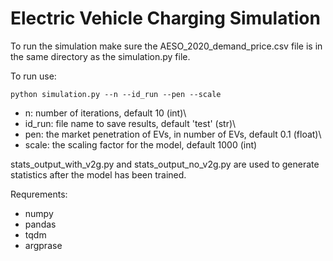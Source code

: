 # Electric Vehicle Charging Simulation

To run the simulation make sure the AESO_2020_demand_price.csv file is in the same directory as the simulation.py file.

To run use:

```
python simulation.py --n --id_run --pen --scale
```

- n:      number of iterations, default 10 (int)\
- id_run: file name to save results, default 'test' (str)\
- pen:    the market penetration of EVs, in number of EVs, default 0.1 (float)\
- scale:  the scaling factor for the model, default 1000 (int)

stats_output_with_v2g.py and stats_output_no_v2g.py are used to generate statistics after the model has been trained.

Requrements:

- numpy
- pandas
- tqdm
- argprase
